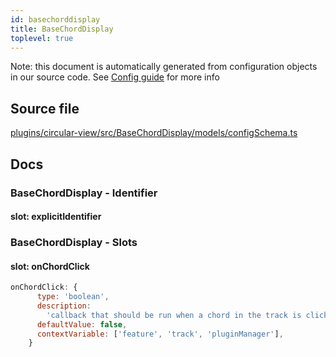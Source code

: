 ```yaml
---
id: basechorddisplay
title: BaseChordDisplay
toplevel: true
---
```


Note: this document is automatically generated from configuration objects in our
source code. See [Config guide](/docs/config_guide) for more info

## Source file

[plugins/circular-view/src/BaseChordDisplay/models/configSchema.ts](https://github.com/GMOD/jbrowse-components/blob/main/plugins/circular-view/src/BaseChordDisplay/models/configSchema.ts)

## Docs

### BaseChordDisplay - Identifier

#### slot: explicitIdentifier

### BaseChordDisplay - Slots

#### slot: onChordClick

```js
onChordClick: {
      type: 'boolean',
      description:
        'callback that should be run when a chord in the track is clicked',
      defaultValue: false,
      contextVariable: ['feature', 'track', 'pluginManager'],
    }
```
